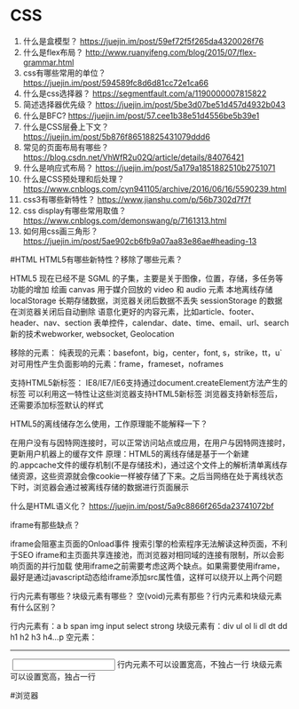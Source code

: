 # CSS
1. 什么是盒模型？
https://juejin.im/post/59ef72f5f265da4320026f76
2. 什么是flex布局？
http://www.ruanyifeng.com/blog/2015/07/flex-grammar.html
3. css有哪些常用的单位？
https://juejin.im/post/594589fc8d6d81cc72e1ca66
4. 什么是css选择器？
https://segmentfault.com/a/1190000007815822
5. 简述选择器优先级？
https://juejin.im/post/5be3d07be51d457d4932b043
6. 什么是BFC?
https://juejin.im/post/57.cee1b38e51d4556be5b39e1
7. 什么是CSS层叠上下文？
https://juejin.im/post/5b876f86518825431079ddd6
8. 常见的页面布局有哪些？
https://blog.csdn.net/VhWfR2u02Q/article/details/84076421
9. 什么是响应式布局？
https://juejin.im/post/5a179a1851882510b2751071
10. 什么是CSS预处理和后处理？
https://www.cnblogs.com/cyn941105/archive/2016/06/16/5590239.html
11. css3有哪些新特性？
https://www.jianshu.com/p/56b7302d7f7f
12. css display有哪些常用取值？
https://www.cnblogs.com/demonswang/p/7161313.html
13. 如何用css画三角形？
https://juejin.im/post/5ae902cb6fb9a07aa83e86ae#heading-13

#HTML
HTML5有哪些新特性？移除了哪些元素？

HTML5 现在已经不是 SGML 的子集，主要是关于图像，位置，存储，多任务等功能的增加
绘画 canvas
用于媒介回放的 video 和 audio 元素
本地离线存储 localStorage 长期存储数据，浏览器关闭后数据不丢失
sessionStorage 的数据在浏览器关闭后自动删除
语意化更好的内容元素，比如article、footer、header、nav、section
表单控件，calendar、date、time、email、url、search
新的技术webworker, websocket, Geolocation

移除的元素：
纯表现的元素：basefont，big，center，font, s，strike，tt，u`
对可用性产生负面影响的元素：frame，frameset，noframes

支持HTML5新标签：
IE8/IE7/IE6支持通过document.createElement方法产生的标签
可以利用这一特性让这些浏览器支持HTML5新标签
浏览器支持新标签后，还需要添加标签默认的样式

HTML5的离线储存怎么使用，工作原理能不能解释一下？

在用户没有与因特网连接时，可以正常访问站点或应用，在用户与因特网连接时，更新用户机器上的缓存文件
原理：HTML5的离线存储是基于一个新建的.appcache文件的缓存机制(不是存储技术)，通过这个文件上的解析清单离线存储资源，这些资源就会像cookie一样被存储了下来。之后当网络在处于离线状态下时，浏览器会通过被离线存储的数据进行页面展示

什么是HTML语义化？
https://juejin.im/post/5a9c8866f265da23741072bf

iframe有那些缺点？

iframe会阻塞主页面的Onload事件
搜索引擎的检索程序无法解读这种页面，不利于SEO
iframe和主页面共享连接池，而浏览器对相同域的连接有限制，所以会影响页面的并行加载
使用iframe之前需要考虑这两个缺点。如果需要使用iframe，最好是通过javascript动态给iframe添加src属性值，这样可以绕开以上两个问题

行内元素有哪些？块级元素有哪些？ 空(void)元素有那些？行内元素和块级元素有什么区别？

行内元素有：a b span img input select strong
块级元素有：div ul ol li dl dt dd h1 h2 h3 h4…p
空元素：<br> <hr> <img> <input> <link> <meta>
行内元素不可以设置宽高，不独占一行
块级元素可以设置宽高，独占一行

#浏览器




